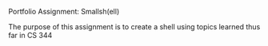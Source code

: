 Portfolio Assignment: Smallsh(ell)

The purpose of this assignment is to create a shell using topics learned thus far in CS 344
